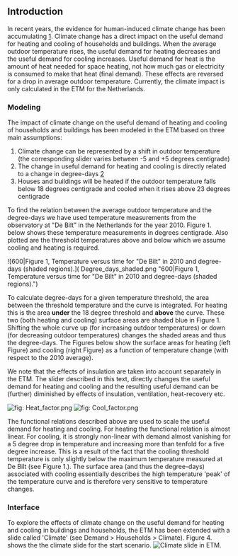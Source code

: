 Introduction
------------

In recent years, the evidence for human-induced climate change has been accumulating [1](http://en.wikipedia.org/wiki/Global_warming). Climate change has a direct impact on the useful demand for heating and cooling of households and buildings. When the average outdoor temperature rises, the useful demand for heating decreases and the useful demand for cooling increases. Useful demand for heat is the amount of heat needed for space heating, not how much gas or electricity is consumed to make that heat (final demand). These effects are reversed for a drop in average outdoor temperature. Currently, the climate impact is only calculated in the ETM for the Netherlands.

### Modeling

The impact of climate change on the useful demand of heating and cooling of households and buildings has been modeled in the ETM based on three main assumptions:

1.  Climate change can be represented by a shift in outdoor temperature (the corresponding slider varies between -5 and +5 degrees centigrade)
2.  The change in useful demand for heating and cooling is directly related to a change in degree-days [2](http://en.wikipedia.org/wiki/Degree_day)
3.  Houses and buildings will be heated if the outdoor temperature falls below 18 degrees centigrade and cooled when it rises above 23 degrees centigrade

To find the relation between the average outdoor temperature and the degree-days we have used temperature measurements from the observatory at "De Bilt" in the Netherlands for the year 2010. Figure 1. below shows these temperature measurements in degrees centigrade. Also plotted are the threshold temperatures above and below which we assume cooling and heating is required.

![600|Figure 1, Temperature versus time for "De Bilt" in 2010 and degree-days (shaded regions).]( Degree_days_shaded.png "600|Figure 1, Temperature versus time for "De Bilt" in 2010 and degree-days (shaded regions).")

To calculate degree-days for a given temperature threshold, the area between the threshold temperature and the curve is integrated. For heating this is the area **under** the 18 degree threshold and **above** the curve. These two (both heating and cooling) surface areas are shaded blue in Figure 1. Shifting the whole curve up (for increasing outdoor temperatures) or down (for decreasing outdoor temperatures) changes the shaded areas and thus the degree-days. The Figures below show the surface areas for heating (left Figure) and cooling (right Figure) as a function of temperature change (with respect to the 2010 average).

We note that the effects of insulation are taken into account separately in the ETM. The slider described in this text, directly changes the useful demand for heating and cooling and the resulting useful demand can be (further) diminished by effects of insulation, ventilation, heat-recovery etc.

![]( Heat_factor.png "fig: Heat_factor.png") ![]( Cool_factor.png "fig: Cool_factor.png")

The functional relations described above are used to scale the useful demand for heating and cooling. For heating the functional relation is almost linear. For cooling, it is strongly non-linear with demand almost vanishing for a 5 degree drop in temperature and increasing more than tenfold for a five degree increase. This is a result of the fact that the cooling threshold temperature is only slightly below the maximum temperature measured at De Bilt (see Figure 1.). The surface area (and thus the degree-days) associated with cooling essentially describes the high temperature 'peak' of the temperature curve and is therefore very sensitive to temperature changes.

### Interface

To explore the effects of climate change on the useful demand for heating and cooling in buildings and households, the ETM has been extended with a slide called 'Climate' (see Demand \> Households \> Climate). Figure 4. shows the the climate slide for the start scenario. ![Climate slide in ETM.]( Climate_slide.png "fig:Climate slide in ETM.")
